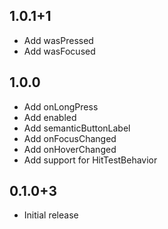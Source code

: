 ## 1.0.1+1
* Add wasPressed
* Add wasFocused

## 1.0.0
* Add onLongPress
* Add enabled
* Add semanticButtonLabel
* Add onFocusChanged
* Add onHoverChanged
* Add support for HitTestBehavior

## 0.1.0+3

* Initial release
